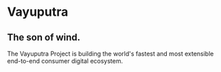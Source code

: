 # Vayuputra
## The son of wind.

The Vayuputra Project is building the world's fastest and most extensible end-to-end consumer digital ecosystem.
